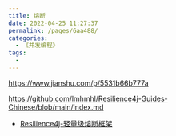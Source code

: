 ```yaml
---
title: 熔断
date: 2022-04-25 11:27:37
permalink: /pages/6aa488/
categories:
  - 《并发编程》
tags:
  - 
---
```

https://www.jianshu.com/p/5531b66b777a

https://github.com/lmhmhl/Resilience4j-Guides-Chinese/blob/main/index.md



- [Resilience4j-轻量级熔断框架](https://www.jianshu.com/p/5531b66b777a)